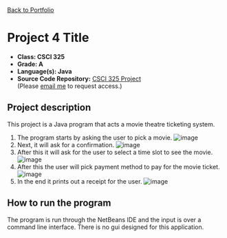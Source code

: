 [Back to Portfolio](./)

Project 4 Title
===============

-   **Class: CSCI 325** 
-   **Grade: A** 
-   **Language(s): Java** 
-   **Source Code Repository:** [CSCI 325 Project](https://github.com/tylerpoor05/CSCI-325)  
    (Please [email me](mailto:mtpoor@csustudent.net?subject=GitHub%20Access) to request access.)

## Project description

This project is a Java program that acts a movie theatre ticketing system. 

1. The program starts by asking the user to pick a movie.
    ![image](https://user-images.githubusercontent.com/65245471/206333808-9808be8f-3611-4dc0-8dd8-839b150e605b.png)
2. Next, it will ask for a confirmation.
    ![image](https://user-images.githubusercontent.com/65245471/206333700-bce38b9d-e510-4a8c-880a-5df637734637.png)
3. After this it will ask for the user to select a time slot to see the movie.
    ![image](https://user-images.githubusercontent.com/65245471/206333649-4e757b20-30b4-4e69-92c0-df34a20bbf41.png)
4. After this the user will pick payment method to pay for the movie ticket.
    ![image](https://user-images.githubusercontent.com/65245471/206334113-10596688-12c3-445d-9882-94506580d234.png)
5. In the end it prints out a receipt for the user.
    ![image](https://user-images.githubusercontent.com/65245471/206334217-c78d94ae-d045-4879-bd17-76cdc4017bda.png)



## How to run the program

The program is run through the NetBeans IDE and the input is over a command line interface. There is no gui designed for this application.

